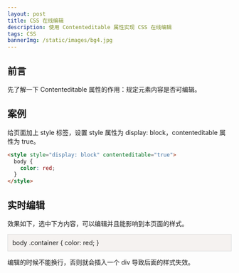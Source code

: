 ```yaml
---
layout: post
title: CSS 在线编辑
description: 使用 Contenteditable 属性实现 CSS 在线编辑
tags: CSS
bannerImg: /static/images/bg4.jpg
---
```


## 前言

先了解一下 Contenteditable 属性的作用：规定元素内容是否可编辑。

## 案例

给页面加上 style 标签，设置 style 属性为 display: block，contenteditable 属性为 true。

<!--more-->

```html
<style style="display: block" contenteditable="true">
  body {
    color: red;
  }
</style>
```

## 实时编辑

效果如下，选中下方内容，可以编辑并且能影响到本页面的样式。

<style style="display: block; border: 1px solid #ddd; padding: 10px; background-color: #f5f2f0;" contenteditable="true">
  body .container {
    color: red;
  }
</style>

编辑的时候不能换行，否则就会插入一个 div 导致后面的样式失效。
